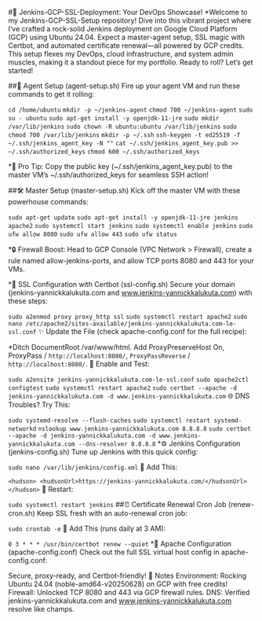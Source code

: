 #🚀 Jenkins-GCP-SSL-Deployment: Your DevOps Showcase!
*Welcome to my Jenkins-GCP-SSL-Setup repository! Dive into this vibrant project where I’ve crafted a rock-solid Jenkins deployment on Google Cloud Platform (GCP) using Ubuntu 24.04. Expect a master-agent setup, SSL magic with Certbot, and automated certificate renewal—all powered by GCP credits. This setup flexes my DevOps, cloud infrastructure, and system admin muscles, making it a standout piece for my portfolio. Ready to roll? Let’s get started!

##🎉 Agent Setup (agent-setup.sh)
Fire up your agent VM and run these commands to get it rolling:

`cd /home/ubuntu`
`mkdir -p ~/jenkins-agent`
`chmod 700 ~/jenkins-agent`
`sudo su - ubuntu`
`sudo apt-get install -y openjdk-11-jre`
`sudo mkdir /var/lib/jenkins`
`sudo chown -R ubuntu:ubuntu /var/lib/jenkins`
`sudo chmod 700 /var/lib/jenkins`
`mkdir -p ~/.ssh`
`ssh-keygen -t ed25519 -f ~/.ssh/jenkins_agent_key -N ""`
`cat ~/.ssh/jenkins_agent_key.pub >> ~/.ssh/authorized_keys`
`chmod 600 ~/.ssh/authorized_keys`

*🎯 Pro Tip: Copy the public key (~/.ssh/jenkins_agent_key.pub) to the master VM’s ~/.ssh/authorized_keys for seamless SSH action!

##🛠️ Master Setup (master-setup.sh)
Kick off the master VM with these powerhouse commands:

`sudo apt-get update`
`sudo apt-get install -y openjdk-11-jre jenkins apache2`
`sudo systemctl start jenkins`
`sudo systemctl enable jenkins`
`sudo ufw allow 8080`
`sudo ufw allow 443`
`sudo ufw status`

*🔒 Firewall Boost: Head to GCP Console (VPC Network > Firewall), create a rule named allow-jenkins-ports, and allow TCP ports 8080 and 443 for your VMs.

*🔐 SSL Configuration with Certbot (ssl-config.sh)
Secure your domain (jenkins-yannickkalukuta.com and www.jenkins-yannickkalukuta.com) with these steps:

`sudo a2enmod proxy proxy_http ssl`
`sudo systemctl restart apache2`
`sudo nano /etc/apache2/sites-available/jenkins-yannickkalukuta.com-le-ssl.conf`
✨ Update the File (check apache-config.conf for the full recipe):

*Ditch DocumentRoot /var/www/html.
Add ProxyPreserveHost On, ProxyPass / `http://localhost:8080/`, `ProxyPassReverse` / `http://localhost:8080/`.
🔧 Enable and Test:

`sudo a2ensite jenkins-yannickkalukuta.com-le-ssl.conf`
`sudo apache2ctl configtest`
`sudo systemctl restart apache2`
`sudo certbot --apache -d jenkins-yannickkalukuta.com -d www.jenkins-yannickkalukuta.com`
🌐 DNS Troubles? Try This:

`sudo systemd-resolve --flush-caches`
`sudo systemctl restart systemd-networkd`
`nslookup www.jenkins-yannickkalukuta.com 8.8.8.8`
`sudo certbot --apache -d jenkins-yannickkalukuta.com -d www.jenkins-yannickkalukuta.com --dns-resolver 8.8.8.8`
*⚙️ Jenkins Configuration (jenkins-config.sh)
Tune up Jenkins with this quick config:

`sudo nano /var/lib/jenkins/config.xml`
📝 Add This:

`<hudson>
  <hudsonUrl>https://jenkins-yannickkalukuta.com/</hudsonUrl>
</hudson>`
🔄 Restart:

`sudo systemctl restart jenkins`
##⏰ Certificate Renewal Cron Job (renew-cron.sh)
Keep SSL fresh with an auto-renewal cron job:

`sudo crontab -e`
📅 Add This (runs daily at 3 AM):

`0 3 * * * /usr/bin/certbot renew --quiet`
*📜 Apache Configuration (apache-config.conf)
Check out the full SSL virtual host config in apache-config.conf:

Secure, proxy-ready, and Certbot-friendly!
🌟 Notes
Environment: Rocking Ubuntu 24.04 (noble-amd64-v20250628) on GCP with free credits!
Firewall: Unlocked TCP 8080 and 443 via GCP firewall rules.
DNS: Verified jenkins-yannickkalukuta.com and www.jenkins-yannickkalukuta.com resolve like champs.
